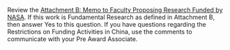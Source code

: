 Review the [Attachment B: Memo to Faculty Proposing Research Funded by NASA](https://www.oesrc.researchcompliance.vt.edu/sites/oesrc.researchcompliance.vt.edu/files/attachment_b_nasa_memo.pdf). If this work is Fundamental Research as defined in Attachment B, then answer Yes to this question.  If you have questions regarding the Restrictions on Funding Activities in China, use the comments to communicate with your Pre Award Associate.
